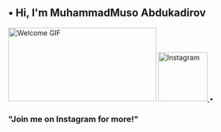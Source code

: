 ## • Hi, I'm MuhammadMuso Abdukadirov  

<img src="https://media.giphy.com/media/xT9IgG50Fb7Mi0prBC/giphy.gif" width="300" height="150" alt="Welcome GIF">


<a href="https://www.instagram.com/muhammadmuso_7227/" target="_blank">
  <img src="https://upload.wikimedia.org/wikipedia/commons/a/a5/Instagram_icon.png" width="100" alt="Instagram">
</a>
• <h3> "Join me on Instagram for more!" </h3>
